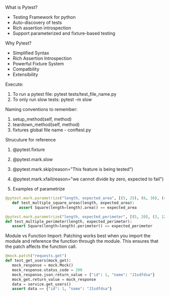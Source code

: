 What is Pytest?

- Testing Framework for python
- Auto-discovery of tests
- Rich assertion introspection
- Support parameterized and fixture-based testing

Why Pytest?

- Simplified Syntax
- Rich Assertion Introspection
- Powerful Fixture System
- Compatbility
- Extensibility

Execute:

1. To run a pytest file: pytest tests/test_file_name.py
2. To only run slow tests: pytest -m slow

Naming conventions to remember:

1. setup_method(self, method)
2. teardown_method(self, method)
3. fixtures global file name - conftest.py

Strucuture for reference

1. @pytest.fixture
2. @pytest.mark.slow
3. @pytest.mark.skip(reason="This feature is being tested")
4. @pytest.mark.xfail(reason="we cannot divide by zero, expected to fail")

5. Examples of parametrize 
```python
@pytest.mark.parametrize("length, expected_area", [(5, 25), (6, 36), (4, 16)])
   def test_multiple_square_areas(length, expected_area):
      assert Square(length=length).area() == expected_area

@pytest.mark.parametrize("length, expected_perimeter", [(5, 20), (3, 12), (4, 16)])
def test_multiple_perimeter(length, expected_perimeter):
   assert Square(length=length).perimeter() == expected_perimeter
```
Module vs Function Import: Patching works best when you import the module and reference the function through the module. This ensures that the patch affects the function call.
```python
@mock.patch("requests.get")
def test_get_users(mock_get):
   mock_response = mock.Mock()
   mock_response.status_code = 200
   mock_response.json.return_value = {"id": 1, "name": "J1sdfdsa"}
   mock_get.return_value = mock_response
   data = service.get_users()
   assert data == {"id": 1, "name": "J1sdfdsa"}
```
